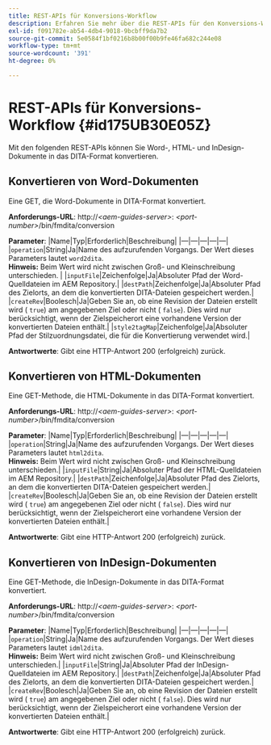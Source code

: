 ```yaml
---
title: REST-APIs für Konversions-Workflow
description: Erfahren Sie mehr über die REST-APIs für den Konversions-Workflow
exl-id: f091782e-ab54-4db4-9018-9bcbff9da7b2
source-git-commit: 5e0584f1bf0216b8b00f00b9fe46fa682c244e08
workflow-type: tm+mt
source-wordcount: '391'
ht-degree: 0%

---
```


# REST-APIs für Konversions-Workflow {#id175UB30E05Z}

Mit den folgenden REST-APIs können Sie Word-, HTML- und InDesign-Dokumente in das DITA-Format konvertieren.

## Konvertieren von Word-Dokumenten

Eine GET, die Word-Dokumente in DITA-Format konvertiert.

**Anforderungs-URL**: http://*&lt;aem-guides-server>*: *&lt;port-number>*/bin/fmdita/conversion

**Parameter**: |Name|Typ|Erforderlich|Beschreibung| |—|—|—|—|—| |``operation``|String|Ja|Name des aufzurufenden Vorgangs. Der Wert dieses Parameters lautet ``word2dita``. <br> **Hinweis:** Beim Wert wird nicht zwischen Groß- und Kleinschreibung unterschieden. | |`inputFile`|Zeichenfolge|Ja|Absoluter Pfad der Word-Quelldateien im AEM Repository.| |`destPath`|Zeichenfolge|Ja|Absoluter Pfad des Zielorts, an dem die konvertierten DITA-Dateien gespeichert werden.| |`createRev`|Boolesch|Ja|Geben Sie an, ob eine Revision der Dateien erstellt wird \( `true`\) am angegebenen Ziel oder nicht \( `false`\). Dies wird nur berücksichtigt, wenn der Zielspeicherort eine vorhandene Version der konvertierten Dateien enthält.| |`style2tagMap`|Zeichenfolge|Ja|Absoluter Pfad der Stilzuordnungsdatei, die für die Konvertierung verwendet wird.|

**Antwortwerte**: Gibt eine HTTP-Antwort 200 \(erfolgreich\) zurück.

## Konvertieren von HTML-Dokumenten

Eine GET-Methode, die HTML-Dokumente in das DITA-Format konvertiert.

**Anforderungs-URL**: http://*&lt;aem-guides-server>*: *&lt;port-number>*/bin/fmdita/conversion

**Parameter**: |Name|Typ|Erforderlich|Beschreibung| |—|—|—|—|—| |`operation`|String|Ja|Name des aufzurufenden Vorgangs. Der Wert dieses Parameters lautet ``html2dita``. <br> **Hinweis:** Beim Wert wird nicht zwischen Groß- und Kleinschreibung unterschieden.| |`inputFile`|String|Ja|Absoluter Pfad der HTML-Quelldateien im AEM Repository.| |`destPath`|Zeichenfolge|Ja|Absoluter Pfad des Zielorts, an dem die konvertierten DITA-Dateien gespeichert werden.| |`createRev`|Boolesch|Ja|Geben Sie an, ob eine Revision der Dateien erstellt wird \( `true`\) am angegebenen Ziel oder nicht \( `false`\). Dies wird nur berücksichtigt, wenn der Zielspeicherort eine vorhandene Version der konvertierten Dateien enthält.|

**Antwortwerte**: Gibt eine HTTP-Antwort 200 \(erfolgreich\) zurück.

## Konvertieren von InDesign-Dokumenten

Eine GET-Methode, die InDesign-Dokumente in das DITA-Format konvertiert.

**Anforderungs-URL**: http://*&lt;aem-guides-server>*: *&lt;port-number>*/bin/fmdita/conversion

**Parameter**: |Name|Typ|Erforderlich|Beschreibung| |—|—|—|—|—| |``operation``|String|Ja|Name des aufzurufenden Vorgangs. Der Wert dieses Parameters lautet ``idml2dita``. <br> **Hinweis:** Beim Wert wird nicht zwischen Groß- und Kleinschreibung unterschieden.| |`inputFile`|String|Ja|Absoluter Pfad der InDesign-Quelldateien im AEM Repository.| |`destPath`|Zeichenfolge|Ja|Absoluter Pfad des Zielorts, an dem die konvertierten DITA-Dateien gespeichert werden.| |`createRev`|Boolesch|Ja|Geben Sie an, ob eine Revision der Dateien erstellt wird \( `true`\) am angegebenen Ziel oder nicht \( `false`\). Dies wird nur berücksichtigt, wenn der Zielspeicherort eine vorhandene Version der konvertierten Dateien enthält.|

**Antwortwerte**: Gibt eine HTTP-Antwort 200 \(erfolgreich\) zurück.
